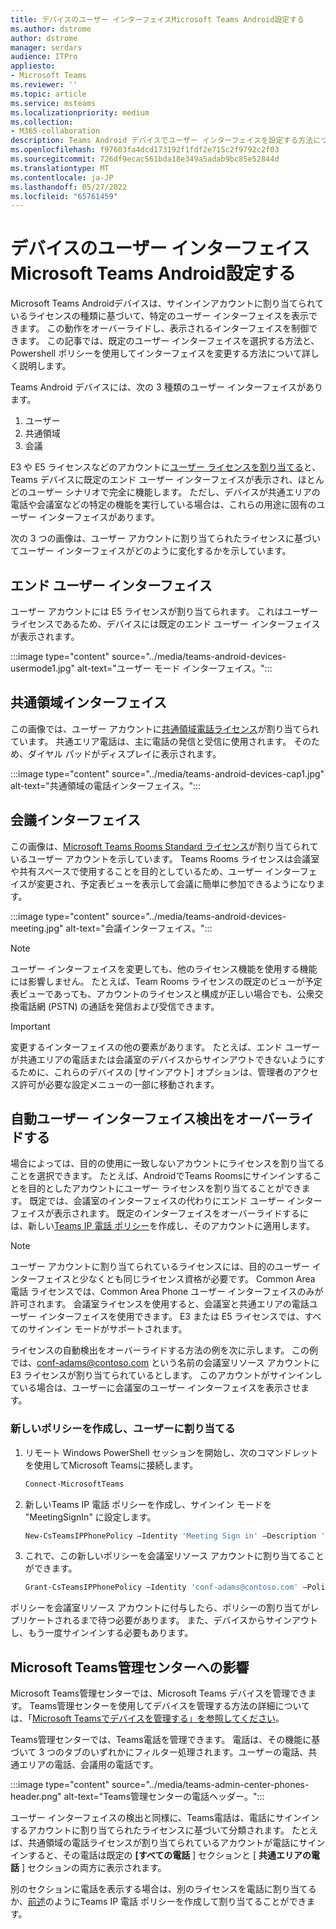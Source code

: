 ```yaml
---
title: デバイスのユーザー インターフェイスMicrosoft Teams Android設定する
ms.author: dstrome
author: dstrome
manager: serdars
audience: ITPro
appliesto:
- Microsoft Teams
ms.reviewer: ''
ms.topic: article
ms.service: msteams
ms.localizationpriority: medium
ms.collection:
- M365-collaboration
description: Teams Android デバイスでユーザー インターフェイスを設定する方法について説明します。
ms.openlocfilehash: f97603fa4dcd173192f1fdf2e715c2f9792c2f03
ms.sourcegitcommit: 726df9ecac561bda18e349a5adab9bc85e52844d
ms.translationtype: MT
ms.contentlocale: ja-JP
ms.lasthandoff: 05/27/2022
ms.locfileid: "65761459"
---
```

# <a name="set-microsoft-teams-android-devices-user-interface"></a>デバイスのユーザー インターフェイスMicrosoft Teams Android設定する

Microsoft Teams Androidデバイスは、サインインアカウントに割り当てられているライセンスの種類に基づいて、特定のユーザー インターフェイスを表示できます。 この動作をオーバーライドし、表示されるインターフェイスを制御できます。 この記事では、既定のユーザー インターフェイスを選択する方法と、Powershell ポリシーを使用してインターフェイスを変更する方法について詳しく説明します。

Teams Android デバイスには、次の 3 種類のユーザー インターフェイスがあります。

1. ユーザー
2. 共通領域
3. 会議

E3 や E5 ライセンスなどのアカウントに[ユーザー ライセンスを割り当てる](/microsoftteams/user-access)と、Teams デバイスに既定のエンド ユーザー インターフェイスが表示され、ほとんどのユーザー シナリオで完全に機能します。 ただし、デバイスが共通エリアの電話や会議室などの特定の機能を実行している場合は、これらの用途に固有のユーザー インターフェイスがあります。

次の 3 つの画像は、ユーザー アカウントに割り当てられたライセンスに基づいてユーザー インターフェイスがどのように変化するかを示しています。 

## <a name="end-user-interface"></a>エンド ユーザー インターフェイス 

ユーザー アカウントには E5 ライセンスが割り当てられます。 これはユーザー ライセンスであるため、デバイスには既定のエンド ユーザー インターフェイスが表示されます。

:::image type="content" source="../media/teams-android-devices-usermode1.jpg" alt-text="ユーザー モード インターフェイス。":::

## <a name="common-area-interface"></a>共通領域インターフェイス

この画像では、ユーザー アカウントに[共通領域電話ライセンス](/microsoftteams/set-up-common-area-phones)が割り当てられています。 共通エリア電話は、主に電話の発信と受信に使用されます。 そのため、ダイヤル パッドがディスプレイに表示されます。

:::image type="content" source="../media/teams-android-devices-cap1.jpg" alt-text="共通領域の電話インターフェイス。":::

## <a name="meeting-interface"></a>会議インターフェイス

この画像は、[Microsoft Teams Rooms Standard ライセンス](/MicrosoftTeams/rooms/rooms-licensing)が割り当てられているユーザー アカウントを示しています。 Teams Rooms ライセンスは会議室や共有スペースで使用することを目的としているため、ユーザー インターフェイスが変更され、予定表ビューを表示して会議に簡単に参加できるようになります。

:::image type="content" source="../media/teams-android-devices-meeting.jpg" alt-text="会議インターフェイス。":::

> [!NOTE]
> ユーザー インターフェイスを変更しても、他のライセンス機能を使用する機能には影響しません。 たとえば、Team Rooms ライセンスの既定のビューが予定表ビューであっても、アカウントのライセンスと構成が正しい場合でも、公衆交換電話網 (PSTN) の通話を発信および受信できます。

> [!IMPORTANT]
> 変更するインターフェイスの他の要素があります。 たとえば、エンド ユーザーが共通エリアの電話または会議室のデバイスからサインアウトできないようにするために、これらのデバイスの [サインアウト] オプションは、管理者のアクセス許可が必要な設定メニューの一部に移動されます。

## <a name="override-automatic-user-interface-detection"></a>自動ユーザー インターフェイス検出をオーバーライドする

場合によっては、目的の使用に一致しないアカウントにライセンスを割り当てることを選択できます。 たとえば、AndroidでTeams Roomsにサインインすることを目的としたアカウントにユーザー ライセンスを割り当てることができます。 既定では、会議室のインターフェイスの代わりにエンド ユーザー インターフェイスが表示されます。 既定のインターフェイスをオーバーライドするには、新しい[Teams IP 電話 ポリシー](/powershell/module/skype/new-csteamsipphonepolicy?view=skype-ps)を作成し、そのアカウントに適用します。

> [!NOTE]
> ユーザー アカウントに割り当てられているライセンスには、目的のユーザー インターフェイスと少なくとも同じライセンス資格が必要です。 Common Area 電話 ライセンスでは、Common Area Phone ユーザー インターフェイスのみが許可されます。 会議室ライセンスを使用すると、会議室と共通エリアの電話ユーザー インターフェイスを使用できます。 E3 または E5 ライセンスでは、すべてのサインイン モードがサポートされます。

ライセンスの自動検出をオーバーライドする方法の例を次に示します。 この例では、conf-adams@contoso.com という名前の会議室リソース アカウントに E3 ライセンスが割り当てられているとします。 このアカウントがサインインしている場合は、ユーザーに会議室のユーザー インターフェイスを表示させます。

### <a name="create-a-new-policy-and-assign-to-user"></a>新しいポリシーを作成し、ユーザーに割り当てる

1. リモート Windows PowerShell セッションを開始し、次のコマンドレットを使用してMicrosoft Teamsに接続します。

    ``` Powershell
    Connect-MicrosoftTeams
    ```

2. 新しいTeams IP 電話 ポリシーを作成し、サインイン モードを "MeetingSignIn" に設定します。

   ``` Powershell
   New-CsTeamsIPPhonePolicy –Identity 'Meeting Sign in' –Description 'Meeting Sign In Phone Policy' -SignInMode 'MeetingSignIn'

   ```

3. これで、この新しいポリシーを会議室リソース アカウントに割り当てることができます。

   ``` Powershell
   Grant-CsTeamsIPPhonePolicy –Identity 'conf-adams@contoso.com' –PolicyName 'Meeting Sign In'
   ```

ポリシーを会議室リソース アカウントに付与したら、ポリシーの割り当てがレプリケートされるまで待つ必要があります。 また、デバイスからサインアウトし、もう一度サインインする必要もあります。

## <a name="impact-on-microsoft-teams-admin-center"></a>Microsoft Teams管理センターへの影響

Microsoft Teams管理センターでは、Microsoft Teams デバイスを管理できます。 Teams管理センターを使用してデバイスを管理する方法の詳細については、「[Microsoft Teamsでデバイスを管理する」を参照してください](device-management.md)。


Teams管理センターでは、Teams電話を管理できます。 電話は、その機能に基づいて 3 つのタブのいずれかにフィルター処理されます。ユーザーの電話、共通エリアの電話、会議用の電話です。 

 :::image type="content" source="../media/teams-admin-center-phones-header.png" alt-text="Teams管理センターの電話ヘッダー。":::

ユーザー インターフェイスの検出と同様に、Teams電話は、電話にサインインするアカウントに割り当てられたライセンスに基づいて分類されます。 たとえば、共通領域の電話ライセンスが割り当てられているアカウントが電話にサインインすると、その電話は既定の **[すべての電話** ] セクションと [ **共通エリアの電話** ] セクションの両方に表示されます。

別のセクションに電話を表示する場合は、別のライセンスを電話に割り当てるか、[前述](#override-automatic-user-interface-detection)のようにTeams IP 電話 ポリシーを作成して割り当てることができます。
